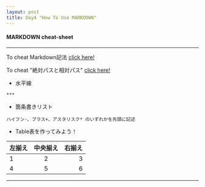 ```yaml
---
layout: post
title: Day4 "How To Use MARKDOWN"
---
```


#### MARKDOWN cheat-sheet

***

To cheat Markdown記法
[click here!](https://gist.github.com/mignonstyle/083c9e1651d7734f84c99b8cf49d57fa)

To cheat "絶対パスと相対パス"
[click here!](https://qiita.com/Ryosuke-Hujisawa/items/839cc36fd55cbe377096)


* 水平線

```
***
```



* 箇条書きリスト

```
ハイフン-、プラス+、アスタリスク* のいずれかを先頭に記述
```


* Table表を作ってみよう！

| 左揃え | 中央揃え | 右揃え |
|:---|:---:|---:|
|1 |2 |3 |
|4 |5 |6 |


***
